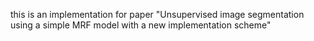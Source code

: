 this is an implementation for paper "Unsupervised image segmentation using a simple MRF model with
a new implementation scheme"
